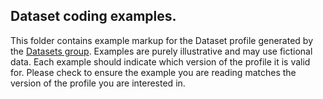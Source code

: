 ## Dataset coding examples.

This folder contains example markup for the Dataset profile generated by the [Datasets group](http://bioschemas.org/groups/Datasets/).
Examples are purely illustrative and may use fictional data. Each example should
indicate which version of the profile it is valid for. Please check to ensure the example
you are reading matches the version of the profile you are interested in.
